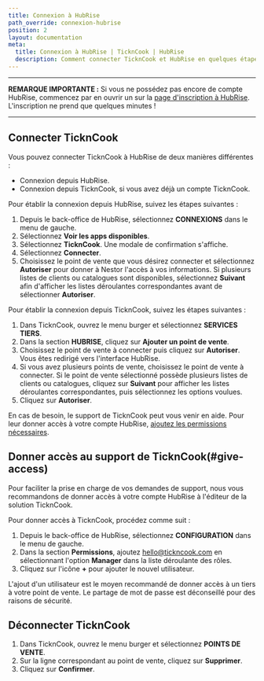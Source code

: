 ```yaml
---
title: Connexion à HubRise
path_override: connexion-hubrise
position: 2
layout: documentation
meta:
  title: Connexion à HubRise | TicknCook | HubRise
  description: Comment connecter TicknCook et HubRise en quelques étapes simples. Connectez votre caisse et synchronisez vos données avec d'autres applications.
---
```


---

**REMARQUE IMPORTANTE :** Si vous ne possédez pas encore de compte HubRise, commencez par en ouvrir un sur la [page d'inscription à HubRise](https://manager.hubrise.com/signup). L'inscription ne prend que quelques minutes !

---

## Connecter TicknCook

Vous pouvez connecter TicknCook à HubRise de deux manières différentes :

- Connexion depuis HubRise.
- Connexion depuis TicknCook, si vous avez déjà un compte TicknCook.

Pour établir la connexion depuis HubRise, suivez les étapes suivantes :

1. Depuis le back-office de HubRise, sélectionnez **CONNEXIONS** dans le menu de gauche.
2. Sélectionnez **Voir les apps disponibles**.
3. Sélectionnez **TicknCook**. Une modale de confirmation s'affiche.
4. Sélectionnez **Connecter**.
5. Choisissez le point de vente que vous désirez connecter et sélectionnez **Autoriser** pour donner à Nestor l'accès à vos informations. Si plusieurs listes de clients ou catalogues sont disponibles, sélectionnez **Suivant** afin d'afficher les listes déroulantes correspondantes avant de sélectionner **Autoriser**.

Pour établir la connexion depuis TicknCook, suivez les étapes suivantes :

1. Dans TicknCook, ouvrez le menu burger et sélectionnez **SERVICES TIERS**.
2. Dans la section **HUBRISE**, cliquez sur **Ajouter un point de vente**.
3. Choisissez le point de vente à connecter puis cliquez sur **Autoriser**. Vous êtes redirigé vers l'interface HubRise.
4. Si vous avez plusieurs points de vente, choisissez le point de vente à connecter. Si le point de vente sélectionné possède plusieurs listes de clients ou catalogues, cliquez sur **Suivant** pour afficher les listes déroulantes correspondantes, puis sélectionnez les options voulues.
5. Cliquez sur **Autoriser**.

En cas de besoin, le support de TicknCook peut vous venir en aide. Pour leur donner accès à votre compte HubRise, [ajoutez les permissions nécessaires](/apps/tickncook/connect-hubrise#give-access).

## Donner accès au support de TicknCook(#give-access)

Pour faciliter la prise en charge de vos demandes de support, nous vous recommandons de donner accès à votre compte HubRise à l'éditeur de la solution TicknCook.

Pour donner accès à TicknCook, procédez comme suit :

1. Depuis le back-office de HubRise, sélectionnez **CONFIGURATION** dans le menu de gauche.
1. Dans la section **Permissions**, ajoutez hello@tickncook.com en sélectionnant l'option **Manager** dans la liste déroulante des rôles.
1. Cliquez sur l'icône **+** pour ajouter le nouvel utilisateur.

L'ajout d'un utilisateur est le moyen recommandé de donner accès à un tiers à votre point de vente. Le partage de mot de passe est déconseillé pour des raisons de sécurité.

## Déconnecter TicknCook

1. Dans TicknCook, ouvrez le menu burger et sélectionnez **POINTS DE VENTE**.
2. Sur la ligne correspondant au point de vente, cliquez sur **Supprimer**.
3. Cliquez sur **Confirmer**.
